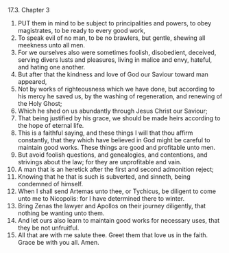 17.3. Chapter 3
1. PUT them in mind to be subject to principalities and powers, to obey magistrates, to be ready to every good work,
2. To speak evil of no man, to be no brawlers, but gentle, shewing all meekness unto all men.
3. For we ourselves also were sometimes foolish, disobedient, deceived, serving divers lusts and pleasures, living in malice and envy, hateful, and hating one another.
4. But after that the kindness and love of God our Saviour toward man appeared,
5. Not by works of righteousness which we have done, but according to his mercy he saved us, by the washing of regeneration, and renewing of the Holy Ghost;
6. Which he shed on us abundantly through Jesus Christ our Saviour;
7. That being justified by his grace, we should be made heirs according to the hope of eternal life.
8. This is a faithful saying, and these things I will that thou affirm constantly, that they which have believed in God might be careful to maintain good works. These things are good and profitable unto men.
9. But avoid foolish questions, and genealogies, and contentions, and strivings about the law; for they are unprofitable and vain.
10. A man that is an heretick after the first and second admonition reject;
11. Knowing that he that is such is subverted, and sinneth, being condemned of himself.
12. When I shall send Artemas unto thee, or Tychicus, be diligent to come unto me to Nicopolis: for I have determined there to winter.
13. Bring Zenas the lawyer and Apollos on their journey diligently, that nothing be wanting unto them.
14. And let ours also learn to maintain good works for necessary uses, that they be not unfruitful.
15. All that are with me salute thee. Greet them that love us in the faith. Grace be with you all. Amen.

